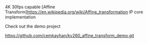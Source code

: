 4K 30fps capable [Affine Transform]https://en.wikipedia.org/wiki/Affine_transformation IP core implementation



Check out the demo project

https://github.com/cemkayhan/kv260_affine_transform_demo.git
